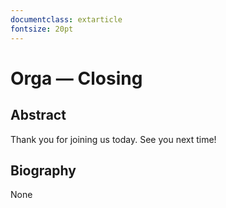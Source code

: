 ```yaml
---
documentclass: extarticle
fontsize: 20pt
---
```


# Orga — Closing

## Abstract

Thank you for joining us today. See you next time!

## Biography

None
